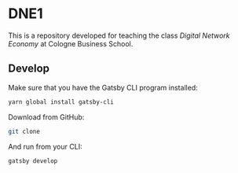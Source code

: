# DNE1

This is a repository developed for teaching the class _Digital Network Economy_ at Cologne Business School.

## Develop

Make sure that you have the Gatsby CLI program installed:
```sh
yarn global install gatsby-cli
```

Download from GitHub:
```sh
git clone 
```

And run from your CLI:
```sh
gatsby develop
```
